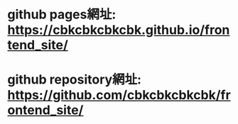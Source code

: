 # github pages網址: https://cbkcbkcbkcbk.github.io/frontend_site/
# github repository網址: https://github.com/cbkcbkcbkcbk/frontend_site/